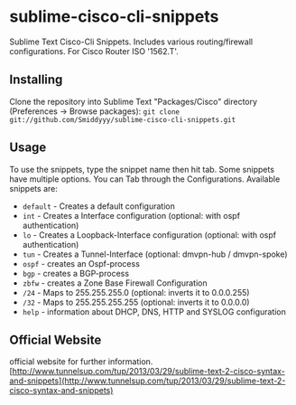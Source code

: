 # sublime-cisco-cli-snippets

Sublime Text Cisco-Cli Snippets. Includes various routing/firewall configurations. For Cisco Router ISO '1562.T'.

## Installing
Clone the repository into Sublime Text "Packages/Cisco" directory (Preferences -> Browse packages):
	```
    	git clone git://github.com/Smiddyyy/sublime-cisco-cli-snippets.git
	```
## Usage
To use the snippets, type the snippet name then hit tab. Some snippets have multiple options. You can Tab through the Configurations. Available snippets are:

* `default` - Creates a default configuration
* `int` - Creates a Interface configuration (optional: with ospf authentication)
* `lo` - Creates a Loopback-Interface configuration (optional: with ospf authentication)
* `tun` - Creates a Tunnel-Interface (optional: dmvpn-hub / dmvpn-spoke)
* `ospf` - creates an Ospf-process 
* `bgp` - creates a BGP-process
* `zbfw` - creates a Zone Base Firewall Configuration
* `/24` - Maps to 255.255.255.0 (optional: inverts it to 0.0.0.255)
* `/32` - Maps to 255.255.255.255 (optional: inverts it to 0.0.0.0)
* `help` - information about DHCP, DNS, HTTP and SYSLOG configuration

## Official Website
official website for further information.
[http://www.tunnelsup.com/tup/2013/03/29/sublime-text-2-cisco-syntax-and-snippets](http://www.tunnelsup.com/tup/2013/03/29/sublime-text-2-cisco-syntax-and-snippets)
